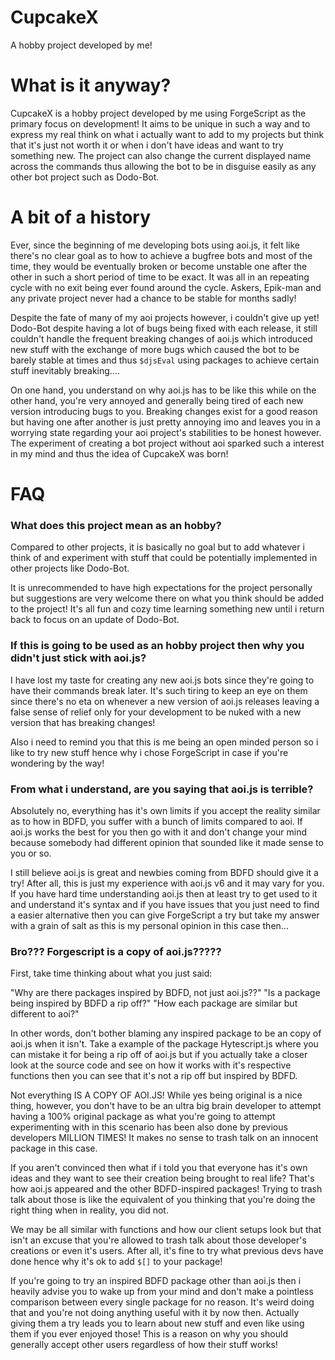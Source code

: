 # CupcakeX
A hobby project developed by me!

# What is it anyway?
CupcakeX is a hobby project developed by me using ForgeScript as the primary focus on development! It aims to be unique in such a way and to express my real think on what i actually want to add to my projects but think that it's just not worth it or when i don't have ideas and want to try something new. The project can also change the current displayed name across the commands thus allowing the bot to be in disguise easily as any other bot project such as Dodo-Bot.

# A bit of a history
Ever, since the beginning of me developing bots using aoi.js, it felt like there's no clear goal as to how to achieve a bugfree bots and most of the time, they would be eventually broken or become unstable one after the other in such a short period of time to be exact. It was all in an repeating cycle with no exit being ever found around the cycle. Askers, Epik-man and any private project never had a chance to be stable for months sadly!

Despite the fate of many of my aoi projects however, i couldn't give up yet! Dodo-Bot despite having a lot of bugs being fixed with each release, it still couldn't handle the frequent breaking changes of aoi.js which introduced new stuff with the exchange of more bugs which caused the bot to be barely stable at times and thus `$djsEval` using packages to achieve certain stuff inevitably breaking....

On one hand, you understand on why aoi.js has to be like this while on the other hand, you're very annoyed and generally being tired of each new version introducing bugs to you. Breaking changes exist for a good reason but having one after another is just pretty annoying imo and leaves you in a worrying state regarding your aoi project's stabilities to be honest however. The experiment of creating a bot project without aoi sparked such a interest in my mind and thus the idea of CupcakeX was born!

# FAQ
### What does this project mean as an hobby?
Compared to other projects, it is basically no goal but to add whatever i think of and experiment with stuff that could be potentially implemented in other projects like Dodo-Bot. 

It is unrecommended to have high expectations for the project personally but suggestions are very welcome there on what you think should be added to the project! It's all fun and cozy time learning something new until i return back to focus on an update of Dodo-Bot.

### If this is going to be used as an hobby project then why you didn't just stick with aoi.js?
I have lost my taste for creating any new aoi.js bots since they're going to have their commands break later. It's such tiring to keep an eye on them since there's no eta on whenever a new version of aoi.js releases leaving a false sense of relief only for your development to be nuked with a new version that has breaking changes!

Also i need to remind you that this is me being an open minded person so i like to try new stuff hence why i chose ForgeScript in case if you're wondering by the way!

### From what i understand, are you saying that aoi.js is terrible?
Absolutely no, everything has it's own limits if you accept the reality similar as to how in BDFD, you suffer with a bunch of limits compared to aoi. If aoi.js works the best for you then go with it and don't change your mind because somebody had different opinion that sounded like it made sense to you or so. 

I still believe aoi.js is great and newbies coming from BDFD should give it a try! After all, this is just my experience with aoi.js v6 and it may vary for you. If you have hard time understanding aoi.js then at least try to get used to it and understand it's syntax and if you have issues that you just need to find a easier alternative then you can give ForgeScript a try but take my answer with a grain of salt as this is my personal opinion in this case then...


### Bro??? Forgescript is a copy of aoi.js?????
First, take time thinking about what you just said:

"Why are there packages inspired by BDFD, not just aoi.js??"
"Is a package being inspired by BDFD a rip off?"
"How each package are similar but different to aoi?"

In other words, don't bother blaming any inspired package to be an copy of aoi.js when it isn't. Take a example of the package Hytescript.js where you can mistake it for being a rip off of aoi.js but if you actually take a closer look at the source code and see on how it works with it's respective functions then you can see that it's not a rip off but inspired by BDFD. 

Not everything IS A COPY OF AOI.JS! While yes being original is a nice thing, however, you don't have to be an ultra big brain developer to attempt having a 100% original package as what you're going to attempt experimenting with in this scenario has been also done by previous developers MILLION TIMES! It makes no sense to trash talk on an innocent package in this case.

If you aren't convinced then what if i told you that everyone has it's own ideas and they want to see their creation being brought to real life? That's how aoi.js appeared and the other BDFD-inspired packages! Trying to trash talk about those is like the equivalent of you thinking that you're doing the right thing when in reality, you did not. 

We may be all similar with functions and how our client setups look but that isn't an excuse that you're allowed to trash talk about those developer's creations or even it's users. After all, it's fine to try what previous devs have done hence why it's ok to add `$[]` to your package!

If you're going to try an inspired BDFD package other than aoi.js then i heavily advise you to wake up from your mind and don't make a pointless comparison between every single package for no reason. It's weird doing that and you're not doing anything useful with it by now then. Actually giving them a try leads you to learn about new stuff and even like using them if you ever enjoyed those! This is a reason on why you should generally accept other users regardless of how their stuff works!


